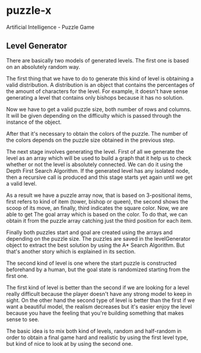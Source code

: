 # puzzle-x
Artificial Intelligence - Puzzle Game

## Level Generator

There are basically two models of generated levels. The first one is based on an absolutely random way.

The first thing that we have to do to generate this kind of level is obtaining a valid distribution. A distribution is an object that contains the percentages of the amount of characters for the level. For example, it doesn't have sense generating a level that contains only bishops because it has no solution.

Now we have to get a valid puzzle size, both number of rows and columns. It will be given depending on the difficulty which is passed through the instance of the object.

After that it's necessary to obtain the colors of the puzzle. The number of the colors depends on the puzzle size obtained in the previous step.

The next stage involves generating the level. First of all we generate the level as an array which will be used to build a graph that it help us to check whether or not the level is absolutely connected. We can do it using
the Depth First Search Algorithm. If the generated level has any isolated node, then a recursive call is produced and this stage starts yet again until we get a valid level.

As a result we have a puzzle array now, that is based on 3-positional items, first refers to kind of item (tower, bishop or queen), the second shows the scoop of its move, an finally, third indicates the square color. Now, we are able to get The goal array which is based on the color. To do that, we can obtain it from the puzzle array catching just the third position for each item.

Finally both puzzles start and goal are created using the arrays and depending on the puzzle size. The puzzles are saved in the levelGenerator object to extract the best solution by using the A* Search Algorithm. But that's another story which is explained in its section.

The second kind of level is one where the start puzzle is constructed beforehand by a human, but the goal state is randomized starting from the first one.

The first kind of level is better than the second if we are looking for a level really difficult because the player doesn't have any strong model to keep in sight. On the other hand the second type of level is better than the first if we want a beautiful model, the realism decreases but it's easier enjoy the level because you have the feeling that you're building something that makes sense to see.

 The basic idea is to mix both kind of levels, random and half-random in order to obtain a final game hard and realistic by using the first level type, but kind of nice to look at by using the second one.
